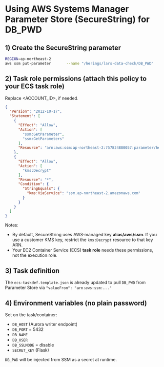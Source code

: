 # Using AWS Systems Manager Parameter Store (SecureString) for DB_PWD

## 1) Create the SecureString parameter
```bash
REGION=ap-northeast-2
aws ssm put-parameter       --name "/herings/lars-data-check/DB_PWD"       --type "SecureString"       --value "larsapienv!a"       --region ${REGION}
```

## 2) Task role permissions (attach this policy to your ECS task role)
Replace <ACCOUNT_ID>, <REGION> if needed.
```json
{
  "Version": "2012-10-17",
  "Statement": [
    {
      "Effect": "Allow",
      "Action": [
        "ssm:GetParameter",
        "ssm:GetParameters"
      ],
      "Resource": "arn:aws:ssm:ap-northeast-2:757824880057:parameter/herings/lars-data-check/DB_PWD"
    },
    {
      "Effect": "Allow",
      "Action": [
        "kms:Decrypt"
      ],
      "Resource": "*",
      "Condition": {
        "StringEquals": {
          "kms:ViaService": "ssm.ap-northeast-2.amazonaws.com"
        }
      }
    }
  ]
}
```
Notes:
- By default, SecureString uses AWS‑managed key **alias/aws/ssm**. If you use a customer KMS key, restrict the `kms:Decrypt` resource to that key ARN.
- Your EC2 Container Service (ECS) **task role** needs these permissions, not the execution role.

## 3) Task definition
The `ecs-taskdef.template.json` is already updated to pull `DB_PWD` from Parameter Store via `"valueFrom": "arn:aws:ssm:..."`

## 4) Environment variables (no plain password)
Set on the task/container:
- `DB_HOST` (Aurora writer endpoint)
- `DB_PORT` = 5432
- `DB_NAME`
- `DB_USER`
- `DB_SSLMODE` = disable
- `SECRET_KEY` (Flask)

`DB_PWD` will be injected from SSM as a secret at runtime.
